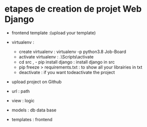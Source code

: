  
 # etapes de creation de projet Web Django

 - frontend template   :(upload your template)
 - virtualenv :
     - create virtualenv                     :  virtualenv -p python3.8 Job-Board 
     - activate virtualenv                   :  .\Scripts\activate 
     - cd src , - pip install django         : install django in src
     - pip freeze > requirements.txt         : to show all your librairies in txt
     - deactivate                            : if you want todeactivate the project


- upload project on Github


- url       : path
- view       : logic
- models     : db data base
- templates  : frontend
